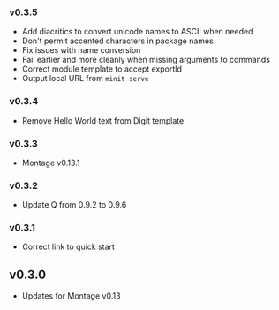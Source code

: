 ### v0.3.5

 - Add diacritics to convert unicode names to ASCII when needed
 - Don't permit accented characters in package names
 - Fix issues with name conversion
 - Fail earlier and more cleanly when missing arguments to commands
 - Correct module template to accept exportId
 - Output local URL from `minit serve`

### v0.3.4

 - Remove Hello World text from Digit template

### v0.3.3

 - Montage v0.13.1

### v0.3.2

 - Update Q from 0.9.2 to 0.9.6

### v0.3.1

- Correct link to quick start

## v0.3.0

 - Updates for Montage v0.13
